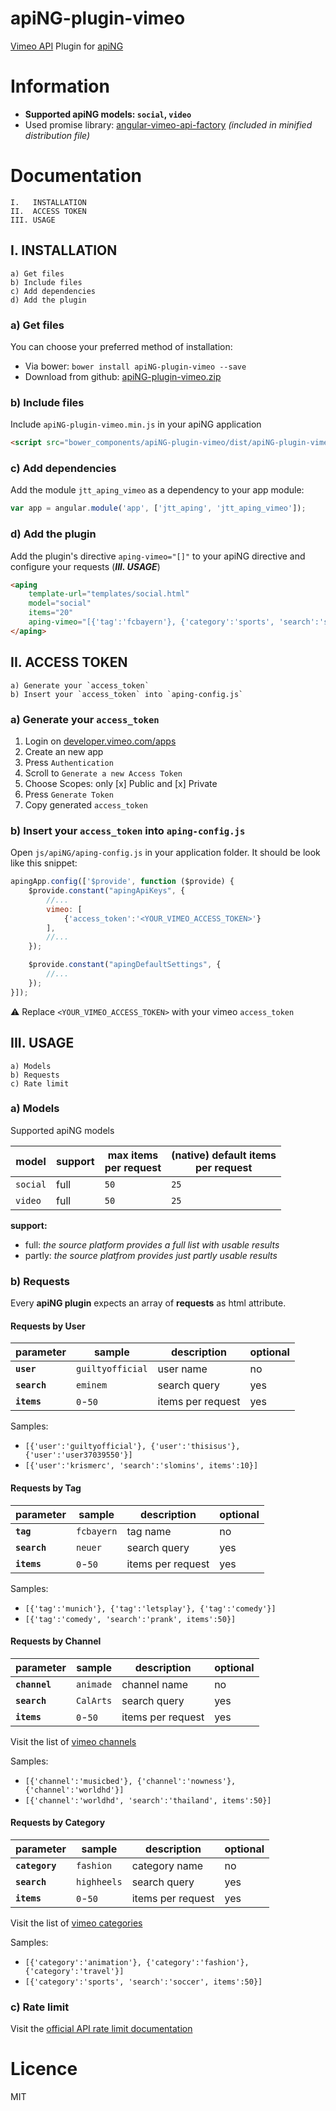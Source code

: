 # apiNG-plugin-vimeo
[Vimeo API](https://developer.vimeo.com/api) Plugin for [apiNG](https://github.com/JohnnyTheTank/apiNG)

# Information
* **Supported apiNG models: `social`, `video`**
* Used promise library: [angular-vimeo-api-factory](https://github.com/JohnnyTheTank/angular-vimeo-api-factory) _(included in minified distribution file)_

# Documentation
    I.   INSTALLATION
    II.  ACCESS TOKEN
    III. USAGE

## I. INSTALLATION
    a) Get files
    b) Include files
    c) Add dependencies
    d) Add the plugin

### a) Get files
You can choose your preferred method of installation:

* Via bower: `bower install apiNG-plugin-vimeo --save`
* Download from github: [apiNG-plugin-vimeo.zip](https://github.com/JohnnyTheTank/apiNG-plugin-vimeo/zipball/master)

### b) Include files
Include `apiNG-plugin-vimeo.min.js` in your apiNG application
```html
<script src="bower_components/apiNG-plugin-vimeo/dist/apiNG-plugin-vimeo.min.js"></script>
```

### c) Add dependencies
Add the module `jtt_aping_vimeo` as a dependency to your app module:
```js
var app = angular.module('app', ['jtt_aping', 'jtt_aping_vimeo']);
```

### d) Add the plugin
Add the plugin's directive `aping-vimeo="[]"` to your apiNG directive and configure your requests (_**III. USAGE**_)
```html
<aping
    template-url="templates/social.html"
    model="social"
    items="20"
    aping-vimeo="[{'tag':'fcbayern'}, {'category':'sports', 'search':'soccer', items':50}]">
</aping>
```

## II. ACCESS TOKEN
    a) Generate your `access_token`
    b) Insert your `access_token` into `aping-config.js`

### a) Generate your `access_token`
1. Login on [developer.vimeo.com/apps](https://developer.vimeo.com/apps)
2. Create an new app
3. Press `Authentication`
4. Scroll to `Generate a new Access Token`
5. Choose Scopes: only [x] Public and [x] Private
6. Press `Generate Token`
7. Copy generated `access_token`

### b) Insert your `access_token` into `aping-config.js`
Open `js/apiNG/aping-config.js` in your application folder. It should be look like this snippet:
```js
apingApp.config(['$provide', function ($provide) {
    $provide.constant("apingApiKeys", {
        //...
        vimeo: [
            {'access_token':'<YOUR_VIMEO_ACCESS_TOKEN>'}
        ],
        //...
    });

    $provide.constant("apingDefaultSettings", {
        //...
    });
}]);
```

:warning: Replace `<YOUR_VIMEO_ACCESS_TOKEN>` with your vimeo `access_token`

## III. USAGE
    a) Models
    b) Requests
    c) Rate limit

### a) Models
Supported apiNG models

|  model   | support | max items<br>per request | (native) default items<br>per request |
|----------|---------|---------|--------|
| `social` | full    | `50`   | `25`   |
| `video`  | full    | `50`   | `25`   |

**support:**
* full: _the source platform provides a full list with usable results_ <br>
* partly: _the source platfrom provides just partly usable results_


### b) Requests
Every **apiNG plugin** expects an array of **requests** as html attribute.

#### Requests by User
|  parameter  | sample | description | optional |
|----------|---------|---------|---------|
| **`user`** | `guiltyofficial` | user name | no |
| **`search`** | `eminem` | search query | yes |
| **`items`**  | `0`-`50` | items per request |  yes  |

Samples:
* `[{'user':'guiltyofficial'}, {'user':'thisisus'}, {'user':'user37039550'}]`
* `[{'user':'krismerc', 'search':'slomins', items':10}]`

#### Requests by Tag
|  parameter  | sample | description | optional |
|----------|---------|---------|---------|
| **`tag`** | `fcbayern` | tag name | no |
| **`search`** | `neuer` | search query | yes |
| **`items`**  | `0`-`50` | items per request |  yes  |

Samples:
* `[{'tag':'munich'}, {'tag':'letsplay'}, {'tag':'comedy'}]`
* `[{'tag':'comedy', 'search':'prank', items':50}]`

#### Requests by Channel
|  parameter  | sample | description | optional |
|----------|---------|---------|---------|
| **`channel`** | `animade` | channel name | no |
| **`search`** | `CalArts` | search query | yes |
| **`items`**  | `0`-`50` | items per request |  yes  |

Visit the list of [vimeo channels](https://vimeo.com/channels/)

Samples:
* `[{'channel':'musicbed'}, {'channel':'nowness'}, {'channel':'worldhd'}]`
* `[{'channel':'worldhd', 'search':'thailand', items':50}]`

#### Requests by Category
|  parameter  | sample | description | optional |
|----------|---------|---------|---------|
| **`category`** | `fashion` | category name | no |
| **`search`** | `highheels` | search query | yes |
| **`items`**  | `0`-`50` | items per request |  yes  |

Visit the list of [vimeo categories](https://vimeo.com/categories/)

Samples:
* `[{'category':'animation'}, {'category':'fashion'}, {'category':'travel'}]`
* `[{'category':'sports', 'search':'soccer', items':50}]`

### c) Rate limit
Visit the [official API rate limit documentation](https://developer.vimeo.com/guidelines/rate-limiting)

# Licence
MIT
